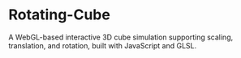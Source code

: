 # Rotating-Cube
A WebGL-based interactive 3D cube simulation supporting scaling, translation, and rotation, built with JavaScript and GLSL.
